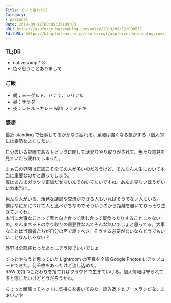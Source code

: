 ```yaml
---
Title: ぐっと疲れた日
Category:
- personal
Date: 2019-09-12T00:05:37+09:00
URL: https://asuforce.hatenablog.com/entry/2019/09/12/000537
EditURL: https://blog.hatena.ne.jp/asuforcegt/asuforce.hatenablog.com/atom/entry/26006613430413151
---
```


### TL;DR

- nativecamp * 3
- 色々思うことありまして

### ご飯

- 朝：ヨーグルト、バナナ、シリアル
- 昼：サラダ
- 夜：レトルトカレー with ファミチキ

###  感想

最近 standing で仕事してるがかなり疲れる。足腰は強くなる気がする（個人的には姿勢をよくしたい。
 
自分のいる界隈であるトピックに関して活発なやり取りがされて、色々な意見を見ていたら疲れてしまった。

まぁこの界隈は正論こそ全ての人が多いのだろうけど、そんなん人生において本当に重要なのかと思ってしまう。  
僕はあんまガッツリ正論だせないんで向いてないですね。あんま見ないほうがいいわ本当に。

色んな人がいる、活発な議論や交流ができる人もいればそうでない人もいる。  
僕はなにかにつけて人と比べがちなのでそういうのから距離を置いてひっそり生きていくわ。  
本当に大事なことって面と向き合って話し合って飯食ったりすることじゃないの。あんまネットのやり取りの重要性なんてそんな無いでしょと思ってる。大事なことは当事者たちが自分の声で話すべき。そうする必要がないならどうでもいいことなんじゃない？

外野は全部終わったあとにチラ裏でいいでしょ

ずっとやろうと思っていた Lightroom の写真を全部 Google Photos にアップロードできた。何千枚もあったけど流し込めた。  
RAW で持つこだわりを捨てればクラウドで生きていける。個人情報は守られてると信じたいけどどうだろうかね。

ちょっと頑張ってネットに気持ちを書いてみた。読み返すとブーメランだな、まぁいいや
